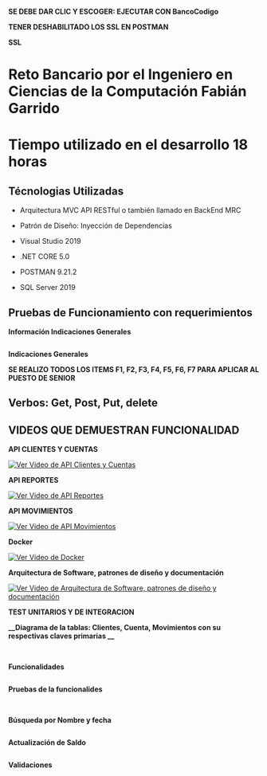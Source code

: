 
**SE DEBE DAR CLIC Y ESCOGER: EJECUTAR CON BancoCodigo**


**TENER DESHABILITADO LOS SSL EN POSTMAN**


**__SSL__**
<img src="BancoEntityFramework/ImagenesReadme/SSL.png" alt=""/>


# Reto Bancario por el Ingeniero en Ciencias de la Computación Fabián Garrido

# Tiempo utilizado en el desarrollo 18 horas

## Técnologias Utilizadas 

- Arquitectura MVC API RESTful  o también llamado en BackEnd MRC
  
- Patrón de Diseño: Inyección de Dependencias

- Visual Studio 2019
  
- .NET CORE 5.0
  
- POSTMAN 9.21.2

- SQL Server 2019


## Pruebas de Funcionamiento con requerimientos


**__Información Indicaciones Generales__**


<img src="BancoEntityFramework/ImagenesReadme/infoIndicaciones.png" alt=""/>


**__Indicaciones Generales__**

**SE REALIZO TODOS LOS ITEMS F1, F2, F3, F4, F5, F6, F7 PARA APLICAR AL PUESTO DE SENIOR**
<img src="BancoEntityFrameworkBancoEntityFramework/ImagenesReadme/indicacionesGenerales.png" alt=""/>
<img src="BancoEntityFrameworkBancoEntityFramework/ImagenesReadme/info.png" alt=""/>

## Verbos: Get, Post, Put, delete 

## VIDEOS QUE DEMUESTRAN FUNCIONALIDAD

**__API CLIENTES Y CUENTAS__**

[![Ver Video de API Clientes y Cuentas](BancoEntityFramework/ImagenesReadme/iconoplay.png)](https://youtu.be/MOiRIVDozss)

**__API REPORTES__**

[![Ver Video de API Reportes](BancoEntityFramework/ImagenesReadme/iconoplay.png)](https://youtu.be/CLsFmRsrl7Y)

**__API MOVIMIENTOS__**

[![Ver Video de API Movimientos](BancoEntityFramework/ImagenesReadme/iconoplay.png)](https://www.youtube.com/watch?v=JmILw-snLkk)

**__Docker__**

[![Ver Video de Docker](BancoEntityFramework/ImagenesReadme/iconoplay.png)](https://youtu.be/oCNy0s-U60k)

**__Arquitectura de Software, patrones de diseño y documentación__**

[![Ver Video de Arquitectura de Software, patrones de diseño y documentación](BancoEntityFramework/ImagenesReadme/iconoplay.png)](https://youtu.be/3QxWasLidf4)



**__TEST UNITARIOS Y DE INTEGRACION__**
<img src="BancoEntityFramework/ImagenesReadme/Test_.png" alt=""/>

**__Diagrama de la tablas: Clientes, Cuenta, Movimientos con su respectivas claves primarias __**



<img src="BancoEntityFramework/ImagenesReadme/diagram.png" alt=""/>



<img src="BancoEntityFramework/ImagenesReadme/base.png" alt=""/>



**__Funcionalidades__**



<img src="BancoEntityFramework/ImagenesReadme/funcionalidades.png" alt=""/>




**__Pruebas de la funcionalides__**





<img src="BancoEntityFramework/ImagenesReadme/postmanUno.png" alt=""/>




<img src="BancoEntityFramework/ImagenesReadme/postmanDos.png" alt=""/>




**__Búsqueda por Nombre y fecha__**



<img src="BancoEntityFramework/ImagenesReadme/busquedaPorFechayNombre.png" alt=""/>



**__Actualización de Saldo__**



<img src="BancoEntityFramework/ImagenesReadme/actualizarSaldo.png" alt=""/>




**__Validaciones__**



<img src="BancoEntityFramework/ImagenesReadme/validacionesUno.png" alt=""/>




<img src="BancoEntityFramework/ImagenesReadme/validacionesDos.png" alt=""/>




